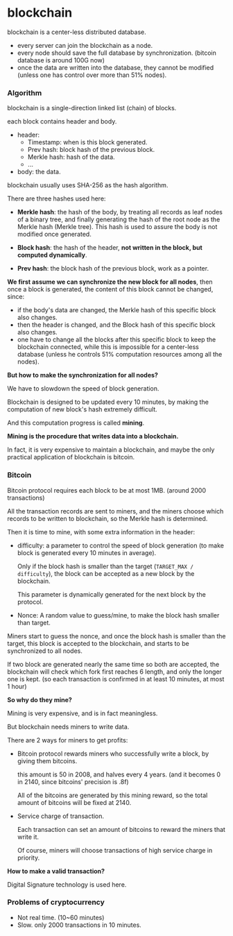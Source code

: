 # blockchain

blockchain is a center-less distributed database.

* every server can join the blockchain as a node.
* every node should save the full database by synchronization. (bitcoin database is around 100G now)
* once the data are written into the database, they cannot be modified (unless one has control over more than 51% nodes).



### Algorithm

blockchain is a single-direction linked list (chain) of blocks. 

each block contains header and body. 

* header: 
  * Timestamp: when is this block generated.
  * Prev hash: block hash of the previous block.
  * Merkle hash: hash of the data.
  * ...
* body: the data.

blockchain usually uses SHA-256 as the hash algorithm.

There are three hashes used here:

* **Merkle hash**: the hash of the body, by treating all records as leaf nodes of a binary tree, and finally generating the hash of the root node as the Merkle hash (Merkle tree). This hash is used to assure the body is not modified once generated.

* **Block hash**: the hash of the header, **not written in the block, but computed dynamically**.

* **Prev hash**: the block hash of the previous block, work as a pointer.

**We first assume we can synchronize the new block for all nodes**, then once a block is generated, the content of this block cannot be changed, since:

* if the body's data are changed, the Merkle hash of this specific block also changes.
* then the header is changed, and the Block hash of this specific block also changes.
* one have to change all the blocks after this specific block to keep the blockchain connected, while this is impossible for a center-less database (unless he controls 51% computation resources among all the nodes).

**But how to make the synchronization for all nodes?**

We have to slowdown the speed of block generation.

Blockchain is designed to be updated every 10 minutes, by making the computation of new block's hash extremely difficult.

And this computation progress is called **mining**.

**Mining is the procedure that writes data into a blockchain.**

In fact, it is very expensive to maintain a blockchain, and maybe the only practical application of blockchain is bitcoin.



### Bitcoin

Bitcoin protocol requires each block to be at most 1MB. (around 2000 transactions)

All the transaction records are sent to miners, and the miners choose which records to be written to blockchain, so the Merkle hash is determined.

Then it is time to mine, with some extra information in the header:

* difficulty: a parameter to control the speed of block generation (to make block is generated every 10 minutes in average). 

  Only if the block hash is smaller than the target (`TARGET_MAX / difficulty`), the block can be accepted as a new block by the blockchain.

  This parameter is dynamically generated for the next block by the protocol. 

* Nonce: A random value to guess/mine, to make the block hash smaller than target.  

Miners start to guess the nonce, and once the block hash is smaller than the target, this block is accepted to the blockchain, and starts to be synchronized to all nodes.

If two block are generated nearly the same time so both are accepted, the blockchain will check which fork first reaches 6 length, and only the longer one is kept. (so each transaction is confirmed in at least 10 minutes, at most 1 hour)

**So why do they mine?**

Mining is very expensive, and is in fact meaningless.

But blockchain needs miners to write data.

There are 2 ways for miners to get profits:

* Bitcoin protocol rewards miners who successfully write a block, by giving them bitcoins.

  this amount is 50 in 2008, and halves every 4 years. (and it becomes 0 in 2140, since bitcoins' precision is .8f)

  All of the bitcoins are generated by this mining reward, so the total amount of bitcoins will be fixed at 2140.

* Service charge of transaction. 

  Each transaction can set an amount of bitcoins to reward the miners that write it. 

  Of course, miners will choose transactions of high service charge in priority.

**How to make a valid transaction?**

Digital Signature technology is used here.





### Problems of cryptocurrency

* Not real time. (10~60 minutes)
* Slow. only 2000 transactions in 10 minutes.

